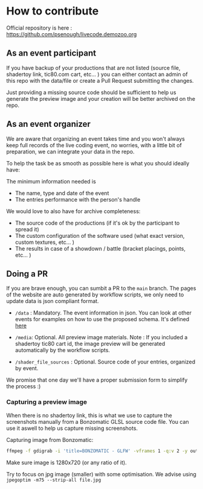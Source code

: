 # How to contribute

Official repository is here : https://github.com/psenough/livecode.demozoo.org


## As an event participant 
If you have backup of your productions that are not listed (source file, shadertoy link, tic80.com cart, etc... ) you can either contact an admin of this repo with the data/file or create a Pull Request submitting the changes.

Just providing a missing source code should be sufficient to help us generate the preview image and your creation will be better archived on the repo.

## As an event organizer
We are aware that organizing an event takes time and you won't always keep full records of the live coding event, no worries, with a little bit of preparation, we can integrate your data in the repo.

To help the task be as smooth as possible here is what you should ideally have:

The minimum information needed is 
* The name, type and date of the event
* The entries performance with the person's handle

We would love to also have for archive completeness:
* The source code of the productions (if it's ok by the participant to spread it)
* The custom configuration of the software used (what exact version, custom textures, etc... )
* The results in case of a showdown / battle (bracket placings, points, etc... )

## Doing a PR
If you are brave enough, you can sumbit a PR to the `main` branch. The pages of the website are auto generated by workflow scripts, we only need to update data is json compliant format.

* `/data` : Mandatory. The event information in json. You can look at other events for examples on how to use the proposed schema. It's defined [here](http://livecode.demozoo.org/doc/schema.html)

* `/media`: Optional. All preview image materials.
Note : If you included a shadertoy tic80 cart id, the image preview will be generated automatically by the workflow scripts.

* `/shader_file_sources` : Optional. Source code of your entries, organized by event.

We promise that one day we'll have a proper submission form to simplify the process :)

### Capturing a preview image

When there is no shadertoy link, this is what we use to capture the screenshots manually from a Bonzomatic GLSL source code file. You can use it aswell to help us capture missing screenshots. 

Capturing image from Bonzomatic:
```bash
ffmpeg -f gdigrab -i 'title=BONZOMATIC - GLFW' -vframes 1 -q:v 2 -y outfile.jpg 
```

Make sure image is 1280x720 (or any ratio of it).

Try to focus on jpg image (smaller) with some optimisation. We advise using `jpegoptim -m75 --strip-all file.jpg`

